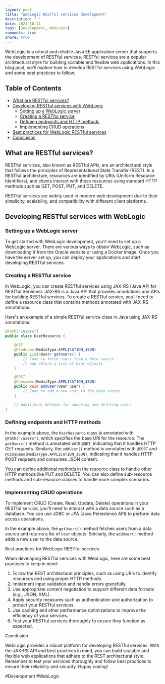 ```yaml
---
layout: post
title: "WebLogic RESTful services development"
description: " "
date: 2023-10-11
tags: [Development, WebLogic]
comments: true
share: true
---
```


WebLogic is a robust and reliable Java EE application server that supports the development of RESTful services. RESTful services are a popular architectural style for building scalable and flexible web applications. In this blog post, we'll explore how to develop RESTful services using WebLogic and some best practices to follow.

## Table of Contents
- [What are RESTful services?](#what-are-restful-services)
- [Developing RESTful services with WebLogic](#developing-restful-services-with-weblogic)
  - [Setting up a WebLogic server](#setting-up-a-weblogic-server)
  - [Creating a RESTful service](#creating-a-restful-service)
  - [Defining endpoints and HTTP methods](#defining-endpoints-and-http-methods)
  - [Implementing CRUD operations](#implementing-crud-operations)
- [Best practices for WebLogic RESTful services](#best-practices-for-weblogic-restful-services)
- [Conclusion](#conclusion)

## What are RESTful services?

RESTful services, also known as RESTful APIs, are an architectural style that follows the principles of Representational State Transfer (REST). In a RESTful architecture, resources are identified by URIs (Uniform Resource Identifiers), and clients interact with these resources using standard HTTP methods such as GET, POST, PUT, and DELETE.

RESTful services are widely used in modern web development due to their simplicity, scalability, and compatibility with different client platforms.

## Developing RESTful services with WebLogic

### Setting up a WebLogic server

To get started with WebLogic development, you'll need to set up a WebLogic server. There are various ways to obtain WebLogic, such as downloading it from the Oracle website or using a Docker image. Once you have the server set up, you can deploy your applications and start developing RESTful services.

### Creating a RESTful service

In WebLogic, you can create RESTful services using JAX-RS (Java API for RESTful Services). JAX-RS is a Java API that provides annotations and APIs for building RESTful services. To create a RESTful service, you'll need to define a resource class that contains methods annotated with JAX-RS annotations.

Here's an example of a simple RESTful service class in Java using JAX-RS annotations:

```java
@Path("/users")
public class UserResource {

    @GET
    @Produces(MediaType.APPLICATION_JSON)
    public List<User> getUsers() {
        // Code to fetch users from a data source
        // and return a list of User objects
    }

    @POST
    @Consumes(MediaType.APPLICATION_JSON)
    public void addUser(User user) {
        // Code to add a new user to the data source
    }

    // Additional methods for updating and deleting users
}
```

### Defining endpoints and HTTP methods

In the example above, the `UserResource` class is annotated with `@Path("/users")`, which specifies the base URI for the resource. The `getUsers()` method is annotated with `@GET`, indicating that it handles HTTP GET requests. Similarly, the `addUser()` method is annotated with `@POST` and `@Consumes(MediaType.APPLICATION_JSON)`, indicating that it handles HTTP POST requests and consumes JSON content.

You can define additional methods in the resource class to handle other HTTP methods like PUT and DELETE. You can also define sub-resource methods and sub-resource classes to handle more complex scenarios.

### Implementing CRUD operations

To implement CRUD (Create, Read, Update, Delete) operations in your RESTful service, you'll need to interact with a data source such as a database. You can use JDBC or JPA (Java Persistence API) to perform data access operations.

In the example above, the `getUsers()` method fetches users from a data source and returns a list of `User` objects. Similarly, the `addUser()` method adds a new user to the data source.

Best practices for WebLogic RESTful services

When developing RESTful services with WebLogic, here are some best practices to keep in mind:

1. Follow the REST architectural principles, such as using URIs to identify resources and using proper HTTP methods.
2. Implement input validation and handle errors gracefully.
3. Use appropriate content negotiation to support different data formats (e.g., JSON, XML).
4. Apply security measures such as authentication and authorization to protect your RESTful services.
5. Use caching and other performance optimizations to improve the efficiency of your services.
6. Test your RESTful services thoroughly to ensure they function as expected.

Conclusion

WebLogic provides a robust platform for developing RESTful services. With the JAX-RS API and best practices in mind, you can build scalable and flexible web applications that adhere to the REST architectural style. Remember to test your services thoroughly and follow best practices to ensure their reliability and security. Happy coding!

#Development #WebLogic